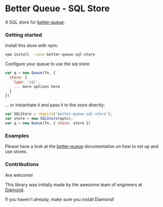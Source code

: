 # Better Queue - SQL Store

A SQL store for [better-queue](https://github.com/diamondio/better-queue).


### Getting started

Install this store with npm:
```bash
npm install --save better-queue-sql-store
```

Configure your queue to use the sql store:
```js
var q = new Queue(fn, {
  store: {
    type: 'sql',
    ... more options here
  }
})
```

... or instantiate it and pass it to the store directly:

```js
var SQLStore = require('better-queue-sql-store');
var store = new SQLStore(opts);
var q = new Queue(fn, { store: store })
```

### Examples

Please have a look at the [better-queue](https://github.com/diamondio/better-queue) documentation on how to set up and use stores.

### Contributions

Are welcome!

This library was initially made by the awesome team of engineers at [Diamond](https://diamond.io).

If you haven't already, make sure you install Diamond!


